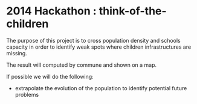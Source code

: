 2014 Hackathon : think-of-the-children
==========================

The purpose of this project is to cross population density and schools capacity in order to identify
weak spots where children infrastructures are missing.

The result will computed by commune and shown on a map.

If possible we will do the following:

* extrapolate the evolution of the population to identify potential future problems
